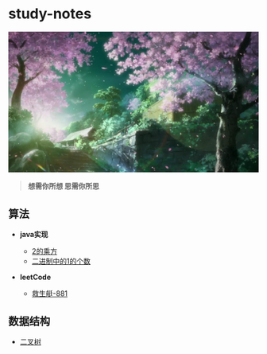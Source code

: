 # study-notes
![](images/cherry.jpg)
> **想需你所想 思需你所思**
## 算法
* **java实现**
  
   * [2的乘方](https://github.com/williambaozk/study-notes/blob/master/algorithm/java/code/thePowerOfTwo.md)
   * [二进制中的1的个数](https://github.com/williambaozk/study-notes/blob/master/algorithm/java/code/theCountOfOne2.md)
* **leetCode** 
  * [救生艇-881](https://github.com/williambaozk/study-notes/blob/master/algorithm/java/code/numRescueBoats.md)

## 数据结构
  * [二叉树](https://github.com/williambaozk/study-notes/blob/master/data-structure/binaryTree.md)

